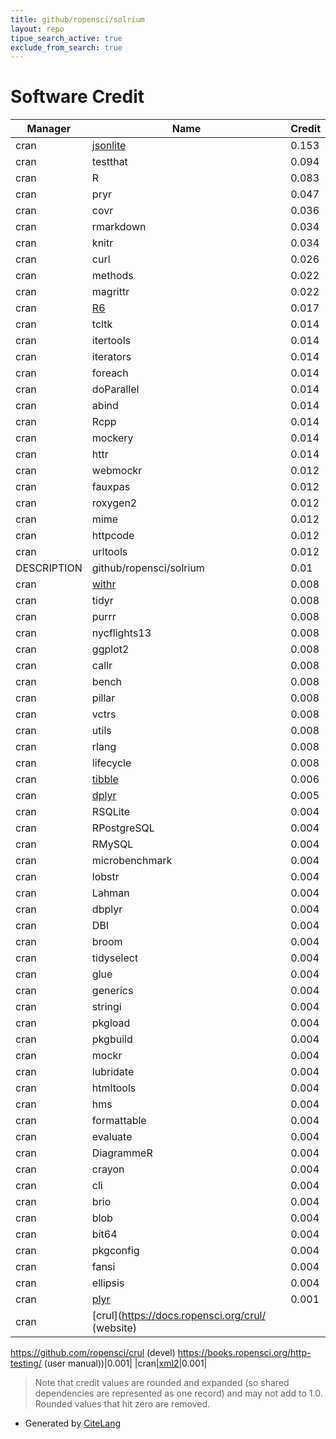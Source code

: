 ```yaml
---
title: github/ropensci/solrium
layout: repo
tipue_search_active: true
exclude_from_search: true
---
```

# Software Credit

|Manager|Name|Credit|
|-------|----|------|
|cran|[jsonlite](https://arxiv.org/abs/1403.2805 (paper))|0.153|
|cran|testthat|0.094|
|cran|R|0.083|
|cran|pryr|0.047|
|cran|covr|0.036|
|cran|rmarkdown|0.034|
|cran|knitr|0.034|
|cran|curl|0.026|
|cran|methods|0.022|
|cran|magrittr|0.022|
|cran|[R6](https://r6.r-lib.org)|0.017|
|cran|tcltk|0.014|
|cran|itertools|0.014|
|cran|iterators|0.014|
|cran|foreach|0.014|
|cran|doParallel|0.014|
|cran|abind|0.014|
|cran|Rcpp|0.014|
|cran|mockery|0.014|
|cran|httr|0.014|
|cran|webmockr|0.012|
|cran|fauxpas|0.012|
|cran|roxygen2|0.012|
|cran|mime|0.012|
|cran|httpcode|0.012|
|cran|urltools|0.012|
|DESCRIPTION|github/ropensci/solrium|0.01|
|cran|[withr](https://withr.r-lib.org)|0.008|
|cran|tidyr|0.008|
|cran|purrr|0.008|
|cran|nycflights13|0.008|
|cran|ggplot2|0.008|
|cran|callr|0.008|
|cran|bench|0.008|
|cran|pillar|0.008|
|cran|vctrs|0.008|
|cran|utils|0.008|
|cran|rlang|0.008|
|cran|lifecycle|0.008|
|cran|[tibble](https://tibble.tidyverse.org/)|0.006|
|cran|[dplyr](https://dplyr.tidyverse.org)|0.005|
|cran|RSQLite|0.004|
|cran|RPostgreSQL|0.004|
|cran|RMySQL|0.004|
|cran|microbenchmark|0.004|
|cran|lobstr|0.004|
|cran|Lahman|0.004|
|cran|dbplyr|0.004|
|cran|DBI|0.004|
|cran|broom|0.004|
|cran|tidyselect|0.004|
|cran|glue|0.004|
|cran|generics|0.004|
|cran|stringi|0.004|
|cran|pkgload|0.004|
|cran|pkgbuild|0.004|
|cran|mockr|0.004|
|cran|lubridate|0.004|
|cran|htmltools|0.004|
|cran|hms|0.004|
|cran|formattable|0.004|
|cran|evaluate|0.004|
|cran|DiagrammeR|0.004|
|cran|crayon|0.004|
|cran|cli|0.004|
|cran|brio|0.004|
|cran|blob|0.004|
|cran|bit64|0.004|
|cran|pkgconfig|0.004|
|cran|fansi|0.004|
|cran|ellipsis|0.004|
|cran|[plyr](http://had.co.nz/plyr)|0.001|
|cran|[crul](https://docs.ropensci.org/crul/ (website)
https://github.com/ropensci/crul (devel)
https://books.ropensci.org/http-testing/ (user manual))|0.001|
|cran|[xml2](https://xml2.r-lib.org/)|0.001|


> Note that credit values are rounded and expanded (so shared dependencies are represented as one record) and may not add to 1.0. Rounded values that hit zero are removed.


- Generated by [CiteLang](https://github.com/vsoch/citelang)
